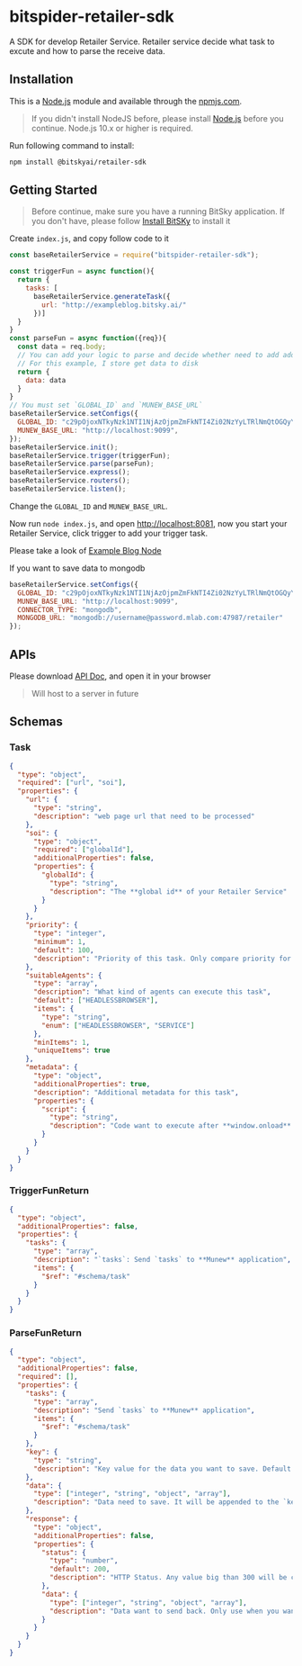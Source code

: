 # bitspider-retailer-sdk

A SDK for develop Retailer Service. Retailer service decide what task to excute and how to parse the receive data.

## Installation

This is a [Node.js](https://nodejs.org/en/) module and available through the [npmjs.com](https://npmjs.com).

> If you didn't install NodeJS before, please install [Node.js](https://nodejs.org/en/download/) before you continue. Node.js 10.x or higher is required.

Run following command to install:

```bash
npm install @bitskyai/retailer-sdk
```

## Getting Started
> Before continue, make sure you have a running BitSky application. If you don't have, please follow [Install BitSKy](https://docs.bitsky.ai/#setup-bitsky) to install it

Create `index.js`, and copy follow code to it

```JavaScript
const baseRetailerService = require("bitspider-retailer-sdk");

const triggerFun = async function(){
  return {
    tasks: [
      baseRetailerService.generateTask({
        url: "http://exampleblog.bitsky.ai/"
      })]
  }
}
const parseFun = async function({req}){
  const data = req.body;
  // You can add your logic to parse and decide whether need to add additional tasks
  // For this example, I store get data to disk
  return {
    data: data
  }
}
// You must set `GLOBAL_ID` and `MUNEW_BASE_URL`
baseRetailerService.setConfigs({
  GLOBAL_ID: "c29pOjoxNTkyNzk1NTI1NjAzOjpmZmFkNTI4Zi02NzYyLTRlNmQtOGQyYS05Njk1NzM0YjhkM2Q=",
  MUNEW_BASE_URL: "http://localhost:9099",
});
baseRetailerService.init();
baseRetailerService.trigger(triggerFun);
baseRetailerService.parse(parseFun);
baseRetailerService.express();
baseRetailerService.routers();
baseRetailerService.listen();
```

Change the `GLOBAL_ID` and `MUNEW_BASE_URL`.

Now run `node index.js`, and open [http://localhost:8081](http://localhost:8081), now you start your Retailer Service, click trigger to add your trigger task.

Please take a look of [Example Blog Node](https://github.com/bitskyai/exampleblog-node)

If you want to save data to mongodb

```JavaScript
baseRetailerService.setConfigs({
  GLOBAL_ID: "c29pOjoxNTkyNzk1NTI1NjAzOjpmZmFkNTI4Zi02NzYyLTRlNmQtOGQyYS05Njk1NzM0YjhkM2Q=",
  MUNEW_BASE_URL: "http://localhost:9099",
  CONNECTOR_TYPE: "mongodb",
  MONGODB_URL: "mongodb://username@password.mlab.com:47987/retailer"
});
```

## APIs

Please download [API Doc](https://github.com/bitskyai/bitsky-retailer-sdk/release/latest/apidoc.zip), and open it in your browser

> Will host to a server in future

## Schemas

### Task

```json
{
  "type": "object",
  "required": ["url", "soi"],
  "properties": {
    "url": {
      "type": "string",
      "description": "web page url that need to be processed"
    },
    "soi": {
      "type": "object",
      "required": ["globalId"],
      "additionalProperties": false,
      "properties": {
        "globalId": {
          "type": "string",
          "description": "The **global id** of your Retailer Service"
        }
      }
    },
    "priority": {
      "type": "integer",
      "minimum": 1,
      "default": 100,
      "description": "Priority of this task. Only compare priority for same Retailer Service, doesn't compare cross Retailer Service. Bigger value low priority. Priority value 1 is higher than priority value 2."
    },
    "suitableAgents": {
      "type": "array",
      "description": "What kind of agents can execute this task",
      "default": ["HEADLESSBROWSER"],
      "items": {
        "type": "string",
        "enum": ["HEADLESSBROWSER", "SERVICE"]
      },
      "minItems": 1,
      "uniqueItems": true
    },
    "metadata": {
      "type": "object",
      "additionalProperties": true,
      "description": "Additional metadata for this task",
      "properties": {
        "script": {
          "type": "string",
          "description": "Code want to execute after **window.onload**. If you need agent to execute your code, Only work with **HEADLESSBROSWER** agent"
        }
      }
    }
  }
}
```

### TriggerFunReturn

```json
{
  "type": "object",
  "additionalProperties": false,
  "properties": {
    "tasks": {
      "type": "array",
      "description": "`tasks`: Send `tasks` to **Munew** application",
      "items": {
        "$ref": "#schema/task"
      }
    }
  }
}
```

### ParseFunReturn

```json
{
  "type": "object",
  "additionalProperties": false,
  "required": [],
  "properties": {
    "tasks": {
      "type": "array",
      "description": "Send `tasks` to **Munew** application",
      "items": {
        "$ref": "#schema/task"
      }
    },
    "key": {
      "type": "string",
      "description": "Key value for the data you want to save. Default is `data`."
    },
    "data": {
      "type": ["integer", "string", "object", "array"],
      "description": "Data need to save. It will be appended to the `key`. If `data` is empty or `undefined` or `null`, then nothing will be saved. `data` will be saved to `DATA_PATH`"
    },
    "response": {
      "type": "object",
      "additionalProperties": false,
      "properties": {
        "status": {
          "type": "number",
          "default": 200,
          "description": "HTTP Status. Any value big than 300 will be considered of fail"
        },
        "data": {
          "type": ["integer", "string", "object", "array"],
          "description": "Data want to send back. Only use when you want to return an error, and you can add the reason of error, it is useful for troubleshoot"
        }
      }
    }
  }
}
```
